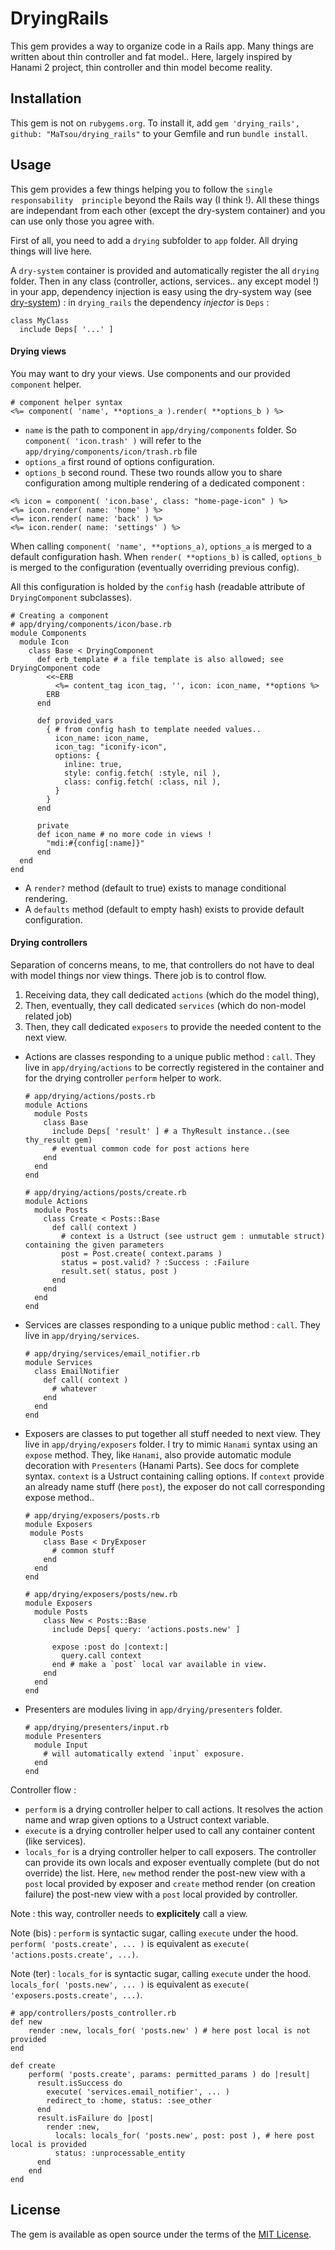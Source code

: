 # DryingRails

This gem provides a way to organize code in a Rails app. Many things are 
written about thin controller and fat model.. Here, largely inspired by Hanami 
2 project, thin controller and thin model become reality.

## Installation

This gem is not on `rubygems.org`. To install it, add `gem 'drying_rails', 
github: "MaTsou/drying_rails"` to your Gemfile and run `bundle install`.

## Usage

This gem provides a few things helping you to follow the `single responsability 
principle` beyond the Rails way (I think !). All these things are independant 
from each other (except the dry-system container) and you can use only those 
you agree with.

First of all, you need to add a `drying` subfolder to `app` folder. All drying 
things will live here.

A `dry-system` container is provided and automatically register the all 
`drying` folder. Then in any class (controller, actions, services.. any except 
model !) in your app, dependency injection is easy using the dry-system way 
(see 
[dry-system](https://dry-rb.org/gems/dry-system/1.0/dependency-auto-injection/)) 
: in `drying_rails` the dependency _injector_ is `Deps` :
```
class MyClass
  include Deps[ '...' ]
```

#### Drying views
You may want to dry your views. Use components and our provided `component` helper.

```
# component helper syntax
<%= component( 'name', **options_a ).render( **options_b ) %>
```
+ `name` is the path to component in `app/drying/components` folder. So 
`component( 'icon.trash' )` will refer to the `app/drying/components/icon/trash.rb` file
+ `options_a` first round of options configuration.
+ `options_b` second round.
These two rounds allow you to share configuration among multiple rendering 
of a dedicated component :
```
<% icon = component( 'icon.base', class: "home-page-icon" ) %>
<%= icon.render( name: 'home' ) %>
<%= icon.render( name: 'back' ) %>
<%= icon.render( name: 'settings' ) %>
```
When calling `component( 'name', **options_a)`, `options_a` is merged to a 
default configuration hash. When `render( **options_b)` is called, `options_b` 
is merged to the configuration (eventually overriding previous config).

All this configuration is holded by the `config` hash (readable attribute of 
`DryingComponent` subclasses).
```
# Creating a component
# app/drying/components/icon/base.rb
module Components
  module Icon
    class Base < DryingComponent
      def erb_template # a file template is also allowed; see DryingComponent code
        <<~ERB
          <%= content_tag icon_tag, '', icon: icon_name, **options %>
        ERB
      end

      def provided_vars
        { # from config hash to template needed values..
          icon_name: icon_name,
          icon_tag: "iconify-icon",
          options: {
            inline: true,
            style: config.fetch( :style, nil ),
            class: config.fetch( :class, nil ),
          }
        }
      end

      private
      def icon_name # no more code in views !
        "mdi:#{config[:name]}"
      end
  end
end
```
+ A `render?` method (default to true) exists to manage conditional rendering.
+ A `defaults` method (default to empty hash) exists to provide default 
  configuration.

#### Drying controllers
Separation of concerns means, to me, that controllers do not have to deal with 
model things nor view things. There job is to control flow.
1. Receiving data, they call dedicated `actions` (which do the model thing),
1. Then, eventually, they call dedicated `services` (which do non-model related job)
1. Then, they call dedicated `exposers` to provide the needed content to the next view.


+ Actions are classes responding to a unique public method : `call`. They live 
  in `app/drying/actions` to be correctly registered in the container and for 
  the drying controller `perform` helper to work.
  ```
  # app/drying/actions/posts.rb
  module Actions
    module Posts
      class Base
        include Deps[ 'result' ] # a ThyResult instance..(see thy_result gem)
        # eventual common code for post actions here
      end
    end
  end

  # app/drying/actions/posts/create.rb
  module Actions
    module Posts
      class Create < Posts::Base
        def call( context )
          # context is a Ustruct (see ustruct gem : unmutable struct) containing the given parameters
          post = Post.create( context.params )
          status = post.valid? ? :Success : :Failure
          result.set( status, post )
        end
      end
    end
  end
  ```

+ Services are classes responding to a unique public  method : `call`. They 
  live in `app/drying/services`.
  ```
  # app/drying/services/email_notifier.rb
  module Services
    class EmailNotifier
      def call( context )
        # whatever
      end
    end
  end
  ```

+ Exposers are classes to put together all stuff needed to next view. They live 
  in `app/drying/exposers` folder. I try to mimic `Hanami` syntax using an 
  `expose` method. They, like `Hanami`, also provide automatic module 
  decoration with `Presenters` (Hanami Parts). See docs for complete syntax. 
  `context` is a Ustruct containing calling options. If `context` provide an 
  already name stuff (here `post`), the exposer do not call corresponding 
  expose method..
  ```
  # app/drying/exposers/posts.rb
  module Exposers
   module Posts
      class Base < DryExposer
        # common stuff
      end
    end
  end

  # app/drying/exposers/posts/new.rb
  module Exposers
    module Posts
      class New < Posts::Base
        include Deps[ query: 'actions.posts.new' ]

        expose :post do |context:|
          query.call context
        end # make a `post` local var available in view.
      end
    end
  end
  ```

+ Presenters are modules living in `app/drying/presenters` folder.
  ```
  # app/drying/presenters/input.rb
  module Presenters
    module Input
      # will automatically extend `input` exposure.
    end
  end
  ```

Controller flow :
  + `perform` is a drying controller helper to call actions. It resolves the 
    action name and wrap given options to a Ustruct context variable.
  + `execute` is a drying controller helper used to call any container content 
    (like services).
  + `locals_for` is a drying controller helper to call exposers. The controller 
    can provide its own locals and exposer eventually complete (but do not 
    override) the list. Here, `new` method render the post-new view with a 
    `post` local provided by exposer and `create` method render (on creation 
    failure) the post-new view with a `post` local provided by controller.

  Note : this way, controller needs to **explicitely** call a view.

  Note (bis) : `perform` is syntactic sugar, calling `execute` under the hood. 
  `perform( 'posts.create', ... )` is equivalent as `execute( 
  'actions.posts.create', ...)`. 

  Note (ter) : `locals_for` is syntactic sugar, calling `execute` under the hood. 
  `locals_for( 'posts.new', ... )` is equivalent as `execute( 
  'exposers.posts.create', ...)`.

  ```
  # app/controllers/posts_controller.rb
  def new
      render :new, locals_for( 'posts.new' ) # here post local is not provided
  end

  def create
      perform( 'posts.create', params: permitted_params ) do |result|
        result.isSuccess do
          execute( 'services.email_notifier', ... )
          redirect_to :home, status: :see_other
        end
        result.isFailure do |post|
          render :new,
            locals: locals_for( 'posts.new', post: post ), # here post local is provided
            status: :unprocessable_entity
        end
      end
  end
  ```

## License

The gem is available as open source under the terms of the [MIT License](https://opensource.org/licenses/MIT).
